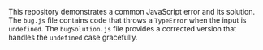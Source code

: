 This repository demonstrates a common JavaScript error and its solution. The `bug.js` file contains code that throws a `TypeError` when the input is `undefined`.  The `bugSolution.js` file provides a corrected version that handles the `undefined` case gracefully.
